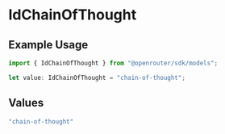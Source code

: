 # IdChainOfThought

## Example Usage

```typescript
import { IdChainOfThought } from "@openrouter/sdk/models";

let value: IdChainOfThought = "chain-of-thought";
```

## Values

```typescript
"chain-of-thought"
```